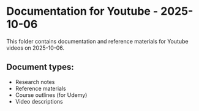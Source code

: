 # Documentation for Youtube - 2025-10-06

This folder contains documentation and reference materials for Youtube videos on 2025-10-06.

## Document types:
- Research notes
- Reference materials
- Course outlines (for Udemy)
- Video descriptions
